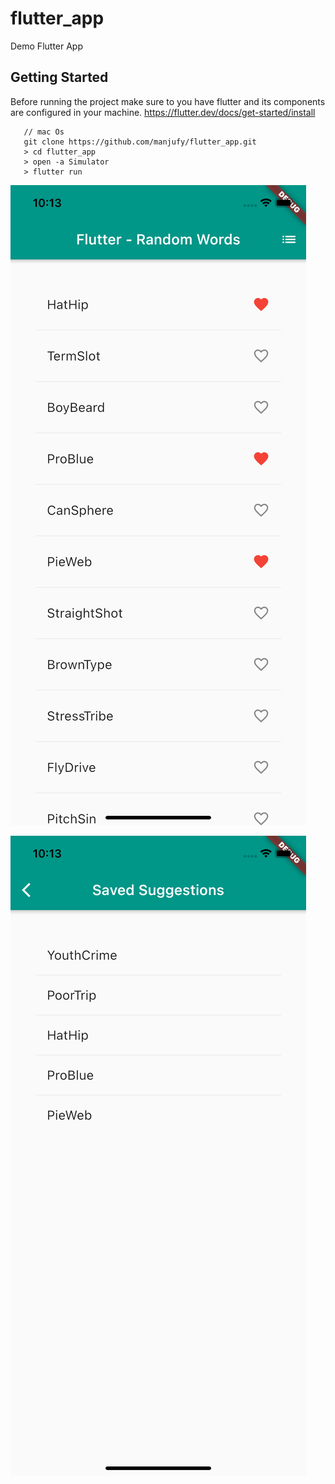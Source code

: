 # flutter_app

Demo Flutter App

## Getting Started

 Before running the project make sure to you have flutter and its components are configured in your machine. https://flutter.dev/docs/get-started/install

 ```
    // mac Os
    git clone https://github.com/manjufy/flutter_app.git
    > cd flutter_app
    > open -a Simulator
    > flutter run
 ```

![Home Page](/images/Pic-1.png)

![Favorites Page](/images/Pic-2.png)